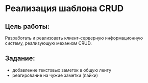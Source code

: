 # Реализация шаблона CRUD

## Цель работы:
Разработать и реализовать клиент-серверную информационную систему, реализующую механизм CRUD.

## Задание:
- добавление текстовых заметок в общую ленту
- реагирование на чужие заметки (лайки)
